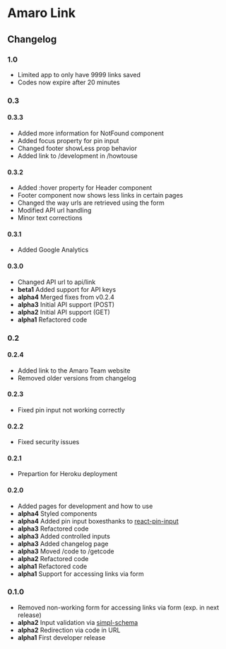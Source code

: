 # Amaro Link

## Changelog

### 1.0

* Limited app to only have 9999 links saved
* Codes now expire after 20 minutes

### 0.3

#### 0.3.3

* Added more information for NotFound component
* Added focus property for pin input
* Changed footer showLess prop behavior
* Added link to /development in /howtouse

#### 0.3.2

* Added :hover property for Header component
* Footer component now shows less links in certain pages
* Changed the way urls are retrieved using the form
* Modified API url handling
* Minor text corrections

#### 0.3.1

* Added Google Analytics

#### 0.3.0

* Changed API url to api/link
* **beta1** Added support for API keys
* **alpha4** Merged fixes from v0.2.4
* **alpha3** Initial API support (POST)
* **alpha2** Initial API support (GET)
* **alpha1** Refactored code

### 0.2

#### 0.2.4

* Added link to the Amaro Team website
* Removed older versions from changelog

#### 0.2.3

* Fixed pin input not working correctly

#### 0.2.2

* Fixed security issues

#### 0.2.1

* Prepartion for Heroku deployment

#### 0.2.0

* Added pages for development and how to use
* **alpha4** Styled components
* **alpha4** Added pin input boxesthanks to [react-pin-input](https://github.com/arunghosh/react-pin-input)
* **alpha3** Refactored code
* **alpha3** Added controlled inputs
* **alpha3** Added changelog page
* **alpha3** Moved /code to /getcode
* **alpha2** Refactored code
* **alpha1** Refactored code
* **alpha1** Support for accessing links via form

### 0.1.0

* Removed non-working form for accessing links via form (exp. in next release)
* **alpha2** Input validation via [simpl-schema](https://github.com/aldeed/meteor-simple-schema)
* **alpha2** Redirection via code in URL
* **alpha1** First developer release
